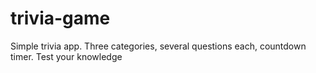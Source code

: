 # trivia-game
Simple trivia app.  Three categories, several questions each, countdown timer.  Test your knowledge
